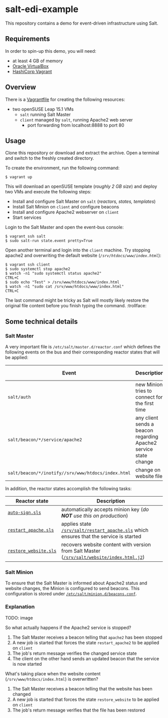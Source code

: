 # salt-edi-example

This repository contains a demo for event-driven infrastructure using Salt.

## Requirements

In order to spin-up this demo, you will need:

- at least 4 GB of memory
- [Oracle VirtualBox](https://virtualbox.org)
- [HashiCorp Vagrant](https://vagrantup.com)

## Overview

There is a [Vagrantfile](Vagrantfile) for creating the following resources:

- two openSUSE Leap 15.1 VMs
  - `salt` running Salt Master
  - `client` managed by `salt`, running Apache2 web server
    - port forwarding from localhost:8888 to port 80

## Usage

Clone this repository or download and extract the archive. Open a terminal and switch to the freshly created directory.

To create the environment, run the following command:

```shell
$ vagrant up
```

This will download an openSUSE template (*roughly 2 GB size*) and deploy two VMs and execute the following steps:

- Install and configure Salt Master on `salt` (*reactors, states, templates*)
- Install Salt Minion on `client` and configure beacons
- Install and configure Apache2 webserver on `client`
- Start services

Login to the Salt Master and open the event-bus console:

```shell
$ vagrant ssh salt
$ sudo salt-run state.event pretty=True
```

Open another terminal and login into the `client` machine. Try stopping apache2 and overwriting the default website (*`/srv/htdocs/www/index.html`*):

```shell
$ vagrant ssh client
$ sudo systemctl stop apache2
$ watch -n1 "sudo systemctl status apache2"
CTRL+C
$ sudo echo "Test" > /srv/www/htdocs/www/index.html
$ watch -n1 "sudo cat /srv/www/htdocs/www/index.html"
CTRL+C
```

The last command might be tricky as Salt will mostly likely restore the original file content before you finish typing the command. :trollface:

## Some technical details

### Salt Master

A very important file is `/etc/salt/master.d/reactor.conf` which defines the following events on the bus and their corresponding reactor states that will be applied:

| Event | Description | State (`/srv/reactor`) |
| ----- | ----------- | ----- |
| `salt/auth` | new Minion tries to connect for the first time | [`auto-sign.sls`](ansible/templates/auto-sign.sls) |
| `salt/beacon/*/service/apache2` | any client sends a beacon regarding Apache2 service state change | [`restart_apache.sls`](ansible/templates/reactor_restart_apache.sls) |
| `salt/beacon/*/inotify//srv/www/htdocs/index.html` | change on website file | [`restore_website.sls`](ansible/templates/reactor_restore_website.sls) |

In addition, the reactor states accomplish the following tasks:

| Reactor state | Description |
| ------------- | ----------- |
| [`auto-sign.sls`](ansible/templates/auto-sign.sls) | automatically accepts minion key (*do __NOT__ use this on production*) |
| [`restart_apache.sls`](ansible/templates/reactor_restart_apache.sls) | applies state [`/srv/salt/restart_apache.sls`](ansible/templates/state_restart_apache.sls) which ensures that the service is started |
| [`restore_website.sls`](ansible/templates/state_restore_website.sls) | recovers website content with version from Salt Master ([`/srv/salt/website/index.html.j2`](ansible/templates/website_index.html.j2)) |

### Salt Minion

To ensure that the Salt Master is informed about Apache2 status and website changes, the Minion is configured to send beacons. This configuration is stored under [`/etc/salt/minion.d/beacons.conf`](ansible/templates/beacons.conf).

### Explanation

TODO: image

So what actually happens if the Apache2 service is stopped?

1. The Salt Master receives a beacon telling that `apache2` has been stopped
2. A new job is started that forces the state `restart_apache2` to be applied on `client`
3. The job's return message verifies the changed service state
4. The client on the other hand sends an updated beacon that the service is now started

What's taking place when the website content (`/srv/www/htdocs/index.html`) is overwritten?

1. The Salt Master receives a beacon telling that the website has been changed
2. A new job is started that forces the state `restore_website` to be applied on `client`
3. The job's return message verifies that the file has been restored
